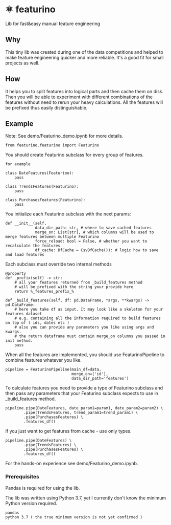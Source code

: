 # ⚛️ featurino
Lib for fast&amp;easy manual feature engineering

## Why

This tiny lib was created during one of the data competitions and helped to make feature engineering quicker and more reliable. It's a good fit for small projects as well.

## How

It helps you to split features into logical parts and then cache them on disk. Then you will be able to experiment with different combinations of the features without need to rerun your heavy calculations. All the features will be prefixed thus easily distinguishable. 

## Example

Note: See demo/Featurino_demo.ipynb for more details.

```
from featurino.featurino import Featurino
```

You should create Featurino subclass for every group of features.


```
for example 

class DateFeatures(Featurino):
    pass

class TrendsFeatures(Featurino):
    pass
    
class PurchasesFeatures(Featurino):
    pass
```

You initialize each Featurino subclass with the next params:

```
def __init__(self,
             data_dir_path: str, # where to save cached features
             merge_on: List[str], # which columns will be used to merge features between multiple Featurino
             force_reload: bool = False, # whether you want to recalculate the features
             df_cache: DfCache = CsvDfCache()): # logic how to save and load features 
```

Each subclass must override two internal methods

```
@property
def _prefix(self) -> str:
    # all your features returned from _build_features method 
    # will be prefixed with the string your provide here
    return %_features_prefix_%

def _build_features(self, df: pd.DataFrame, *args, **kwargs) -> pd.DataFrame:
    # here you take df as input. It may look like a skeleton for your features dataset
    # e.g. containing all the information required to build features on top of ( ids, dates etc )
    # also you can provide any parameters you like using args and kwargs.
    # the return dataframe must contain merge_on columns you passed in init method. 
    pass
```  

When all the features are implemented, you should use FeaturinoPipeline to combine features whatever you like.

```
pipeline = FeaturinoPipeline(main_df=data, 
                             merge_on=['id'], 
                             data_dir_path='features')
```
To calculate features you need to provide a type of Featurino subclass and then pass any parameters that your Featurino subclass expects to use in _build_features method.
```
pipeline.pipe(DateFeatures, date_param1=param1, date_param2=param2) \
        .pipe(TrendsFeatures, trend_param1=trend_param1) \
        .pipe(PurchasesFeatures) \
        .features_df()
```
If you just want to get features from cache - use only types.
```
pipeline.pipe(DateFeatures) \
        .pipe(TrendsFeatures) \
        .pipe(PurchasesFeatures) \
        .features_df()
```
For the hands-on experience see demo/Featurino_demo.ipynb.

### Prerequisites

Pandas is required for using the lib. 

The lib was written using Python 3.7, yet I currently don't know the minimum Python version required.  

```
pandas
python 3.7 ( the true minimum version is not yet confirmed ) 
``` 